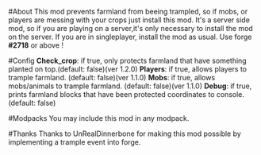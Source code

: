 #About
This mod prevents farmland from beeing trampled, so if mobs, or players are messing with your crops just install this mod.
It's a server side mod, so if you are playing on a server,it's only necessary to install the mod on the server. If you are in singleplayer, install the mod as usual.
Use forge __#2718__ or above !

#Config
__Check_crop__: if true, only protects farmland that have something planted on top.(default: false)(ver 1.2.0)
__Players__: if true, allows players to trample farmland. (default: false)(ver 1.1.0)
__Mobs__: if true, allows mobs/animals to trample farmland. (default: false)(ver 1.1.0)
__Debug__: if true, prints farmland blocks that have been protected coordinates to console. (default: false)

#Modpacks
You may include this mod in any modpack.

#Thanks
Thanks to UnRealDinnerbone for making this mod possible by implementing a trample event into forge.
